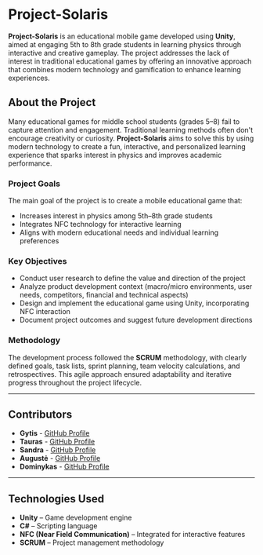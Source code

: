 # Project-Solaris

**Project-Solaris** is an educational mobile game developed using **Unity**, aimed at engaging 5th to 8th grade students in learning physics through interactive and creative gameplay. The project addresses the lack of interest in traditional educational games by offering an innovative approach that combines modern technology and gamification to enhance learning experiences.

## About the Project

Many educational games for middle school students (grades 5–8) fail to capture attention and engagement. Traditional learning methods often don't encourage creativity or curiosity. **Project-Solaris** aims to solve this by using modern technology to create a fun, interactive, and personalized learning experience that sparks interest in physics and improves academic performance.

### Project Goals

The main goal of the project is to create a mobile educational game that:
- Increases interest in physics among 5th–8th grade students
- Integrates NFC technology for interactive learning
- Aligns with modern educational needs and individual learning preferences

### Key Objectives

- Conduct user research to define the value and direction of the project
- Analyze product development context (macro/micro environments, user needs, competitors, financial and technical aspects)
- Design and implement the educational game using Unity, incorporating NFC interaction
- Document project outcomes and suggest future development directions

### Methodology

The development process followed the **SCRUM** methodology, with clearly defined goals, task lists, sprint planning, team velocity calculations, and retrospectives. This agile approach ensured adaptability and iterative progress throughout the project lifecycle.

---

## Contributors

- **Gytis** - [GitHub Profile](https://github.com/GytisPra)
- **Tauras** - [GitHub Profile](https://github.com/TaurasGG)
- **Sandra** - [GitHub Profile](https://github.com/SandLast)
- **Augustė** - [GitHub Profile](https://github.com/)
- **Dominykas** - [GitHub Profile](https://github.com/Domis201)

---

## Technologies Used

- **Unity** – Game development engine
- **C#** – Scripting language
- **NFC (Near Field Communication)** – Integrated for interactive features
- **SCRUM** – Project management methodology

